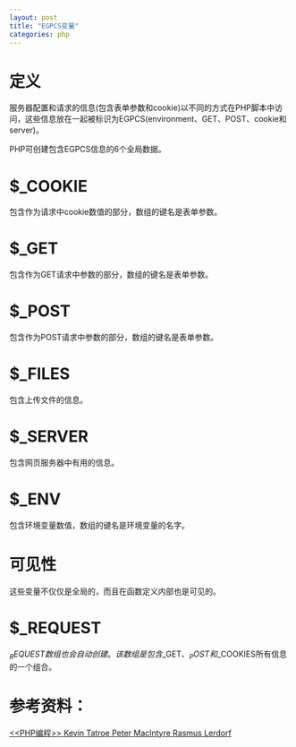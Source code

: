 ```yaml
---
layout: post
title: "EGPCS变量"
categories: php
---
```

# 定义
服务器配置和请求的信息(包含表单参数和cookie)以不同的方式在PHP脚本中访问，这些信息放在一起被标识为EGPCS(environment、GET、POST、cookie和server)。

PHP可创建包含EGPCS信息的6个全局数据。
# $_COOKIE
包含作为请求中cookie数值的部分，数组的键名是表单参数。
# $_GET
包含作为GET请求中参数的部分，数组的键名是表单参数。
# $_POST
包含作为POST请求中参数的部分，数组的键名是表单参数。
# $_FILES
包含上传文件的信息。
# $_SERVER
包含网页服务器中有用的信息。
# $_ENV
包含环境变量数值，数组的键名是环境变量的名字。
# 可见性
这些变量不仅仅是全局的，而且在函数定义内部也是可见的。
# $_REQUEST
$_REQUEST数组也会自动创建。该数组是包含$_GET、$_POST和$_COOKIES所有信息的一个组合。
# 参考资料：
[<<PHP编程>> Kevin Tatroe  Peter Maclntyre  Rasmus Lerdorf](https://pan.baidu.com/s/1gfh3uWN)
